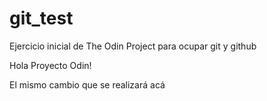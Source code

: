 # git_test
Ejercicio inicial de The Odin Project para ocupar git y github

Hola Proyecto Odin!

El mismo cambio que se realizará acá